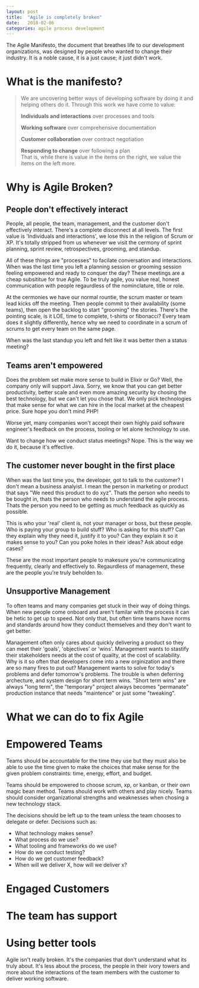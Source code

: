 ```yaml
---
layout: post
title:  "Agile is completely broken"
date:   2018-02-06
categories: agile process development
---
```


The Agile Manifesto, the document that breathes life to our development organizations, was designed by people who wanted to change their industry. It is a noble cause, it is a just cause; it just didn't work.

# What is the manifesto? 

> We are uncovering better ways of developing
> software by doing it and helping others do it.
> Through this work we have come to value:
>
> **Individuals and interactions** over processes and tools
>
> **Working software** over comprehensive documentation
>
> **Customer collaboration** over contract negotiation
>
> **Responding to change** over following a plan  
> That is, while there is value in the items on
> the right, we value the items on the left more.

# Why is Agile Broken?

## People don't effectively interact

People, all people, the team, management, and the customer don't effectively interact. There's a complete disconnect at all levels. The first value is 'Individuals and interactions', we lose this in the religion of Scrum or XP. It's totally stripped from us whenever we visit the cermony of sprint planning, sprint review, retrospectives, grooming, and standup. 

All of these things are "processes" to facilate conversation and interactions. When was the last time you left a planning session or grooming session feeling empowered and ready to conquer the day? These meetings are a cheap subsititue for true Agile. To be truly agile, you value real, honest communication with people regaurdless of the nominclature, title or role. 

At the cermonies we have our normal rountie, the scrum master or team lead kicks off the meeting. Then people commit to their availability (some teams), then open the backlog to start "grooming" the stories. There's the pointing scale, is it LOE, time to complete, t-shirts or fibonacci? Every team does it slightly differently, hence why we need to coordinate in a scrum of scrums to get every team on the same page. 

When was the last standup you left and felt like it was better then a status meeting? 

## Teams aren't empowered

Does the problem set make more sense to build in Elixir or Go? Well, the company only will support Java. Sorry, we know that you can get better productivity, better scale and even more amazing security by chosing the best technology, but we can't let you chose that. We only pick technologies that make sense for what we can hire in the local market at the cheapest price. Sure hope you don't mind PHP! 

Worse yet, many companies won't accept their own highly paid software engineer's feedback on the process, tooling or let alone technology to use. 

Want to change how we conduct status meetings? Nope. This is the way we do it, because it's effective. 

## The customer never bought in the first place

When was the last time you, the developer, got to talk to the customer? I don't mean a business analyist. I mean the person in marketing or product that says "We need this product to do xyz". Thats the person who needs to be bought in, thats the person who needs to understand the agile process. Thats the person you need to be getting as much feedback as quickly as possible.

This is who your 'real' client is, not your manager or boss, but these people. Who is paying your group to build stuff? Who is asking for this stuff? Can they explain why they need it, justify it to you? Can they explain it so it makes sense to you? Can you poke holes in their ideas? Ask about edge cases? 

These are the most important people to makesure you're communicating frequently, clearly and effectively to. Regaurdless of management, these are the people you're truly beholden to. 

## Unsupportive Management 

To often teams and many companies get stuck in their way of doing things. When new people come onboard and aren't familar with the process it can be hetic to get up to speed. Not only that, but often time teams have norms and standards around how they conduct themselves and they don't want to get better. 

Management often only cares about quickly delivering a product so they can meet their 'goals', 'objectives' or 'wins'. Management wants to stastify their stakeholders needs at the cost of quailty, at the cost of scalability. Why is it so often that developers come into a new orginization and there are so many fires to put out? Management wants to solve for today's problems and defer tomorrow's problems. The trouble is when deferring archecture, and system design for short term wins. "Short term wins" are always "long term", the "temporary" project always becomes "permanate" production instance that needs "maintence" or just some "tweaking". 

# What we can do to fix Agile

# Empowered Teams

Teams should be accountable for the time they use but they must also be able to use the time given to make the choices that make sense for the given problem constraints: time, energy, effort, and budget. 

Teams should be empowered to choose scrum, xp, or kanban, or their own magic bean method. Teams should work with others and play nicely. Teams should consider organizational strengths and weaknesses when chosing a new technology stack. 

The decisions should be left up to the team unless the team chooses to delegate or defer. Decisions such as:

* What technology makes sense?
* What process do we use?
* What tooling and frameworks do we use?
* How do we conduct testing?
* How do we get customer feedback?
* When will we deliver X, how will we deliver x?

# Engaged Customers
# The team has support 
# Using better tools

Agile isn't really broken. It's the companies that don't understand what its truly about. It's less about the process, the people in their ivory towers and more about the interactions of the team members with the customer to deliver working software. 
